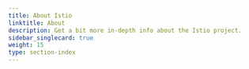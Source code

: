 ```yaml
---
title: About Istio
linktitle: About
description: Get a bit more in-depth info about the Istio project.
sidebar_singlecard: true
weight: 15
type: section-index
---
```

